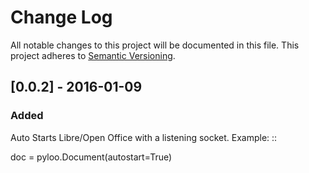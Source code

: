 # Change Log
All notable changes to this project will be documented in this file.
This project adheres to [Semantic Versioning](http://semver.org/).

## [0.0.2] - 2016-01-09
### Added
Auto Starts Libre/Open Office with a listening socket.
Example: ::

doc = pyloo.Document(autostart=True)

